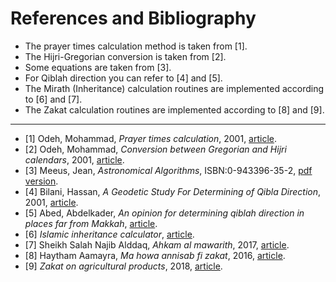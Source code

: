 References and Bibliography
============================

- The prayer times calculation method is taken from [1].
- The Hijri-Gregorian conversion is taken from [2].
- Some equations are taken from [3].
- For Qiblah direction you can refer to [4] and [5].
- The Mirath (Inheritance) calculation routines are implemented according to [6] and [7].
- The Zakat calculation routines are implemented according to [8] and [9].

___

- [1] Odeh, Mohammad, _Prayer times calculation_, 2001, [article](http://www.icoproject.org/article/2001_salat.html).
- [2] Odeh, Mohammad, _Conversion between Gregorian and Hijri calendars_, 2001, [article](http://www.icoproject.org/pdf/2001_conv.pdf).
- [3] Meeus, Jean, _Astronomical Algorithms_, ISBN:0-943396-35-2, [pdf version](http://www.agopax.it/Libri_astronomia/pdf/Astronomical%20Algorithms.pdf).
- [4] Bilani, Hassan, _A Geodetic Study For Determining of Qibla Direction_, 2001, [article](http://www.icoproject.org/pdf/bilani_2003.pdf).
- [5] Abed, Abdelkader, _An opinion for determining qiblah direction in places far from Makkah_, [article](http://www.icoproject.org/article/abed_qiblah.html).
- [6] _Islamic inheritance calculator_, [article](http://inheritance.ilmsummit.org/projects/inheritance/rules.aspx).
- [7] Sheikh Salah Najib Alddaq, _Ahkam al mawarith_, 2017, [article](https://www.alukah.net/sharia/0/123808/).
- [8] Haytham Aamayra, _Ma howa annisab fi zakat_, 2016, [article](https://mawdoo3.com/%D9%85%D8%A7_%D9%87%D9%88_%D8%A7%D9%84%D9%86%D8%B5%D8%A7%D8%A8_%D9%81%D9%8A_%D8%A7%D9%84%D8%B2%D9%83%D8%A7%D8%A9#.D8.B2.D9.83.D8.A7.D8.A9_.D8.A7.D9.84.D8.A3.D9.85.D9.88.D8.A7.D9.84).
- [9]  _Zakat on agricultural products_, 2018, [article](https://www.islamweb.net/en/article/139046/zakat-on-agricultural-products).
